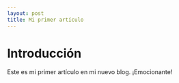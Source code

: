 ```yaml
---
layout: post
title: Mi primer artículo
---
```


# Introducción

Este es mi primer artículo en mi nuevo blog. ¡Emocionante!
